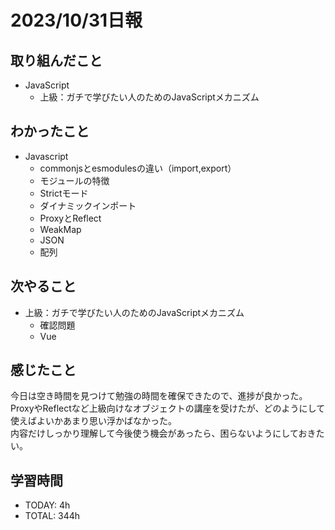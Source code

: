 # 2023/10/31日報
## 取り組んだこと
- JavaScript
  - 上級：ガチで学びたい人のためのJavaScriptメカニズム

## わかったこと
- Javascript
  - commonjsとesmodulesの違い（import,export）
  - モジュールの特徴
  - Strictモード
  - ダイナミックインポート
  - ProxyとReflect
  - WeakMap
  - JSON
  - 配列
 
## 次やること
- 上級：ガチで学びたい人のためのJavaScriptメカニズム
  - 確認問題
  - Vue

## 感じたこと
今日は空き時間を見つけて勉強の時間を確保できたので、進捗が良かった。  
ProxyやReflectなど上級向けなオブジェクトの講座を受けたが、どのようにして使えばよいかあまり思い浮かばなかった。  
内容だけしっかり理解して今後使う機会があったら、困らないようにしておきたい。

## 学習時間
- TODAY: 4h
- TOTAL: 344h
